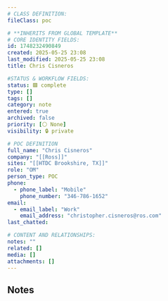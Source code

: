 ```yaml
---
# CLASS DEFINITION:
fileClass: poc

# **INHERITS FROM GLOBAL TEMPLATE**
# CORE IDENTITY FIELDS:
id: 1748232490849
created: 2025-05-25 23:08
last_modified: 2025-05-25 23:08
title: Chris Cisneros

#STATUS & WORKFLOW FIELDS:
status: 🟩 complete
type: []
tags: []
category: note
entered: true
archived: false
priority: [⚪ None]
visibility: 🔒 private

# POC DEFINITION
full_name: "Chris Cisneros"
company: "[[Ross]]"
sites: "[[HTDC Brookshire, TX]]"
role: "OM"
person_type: POC
phone:
  - phone_label: "Mobile"
    phone_number: "346-786-1652"
email:
  - email_label: "Work"
    email_address: "christopher.cisneros@ros.com"
last_chatted: 

# CONTENT AND RELATIONSHIPS:
notes: ""
related: []
media: []
attachments: []
---
```


## Notes